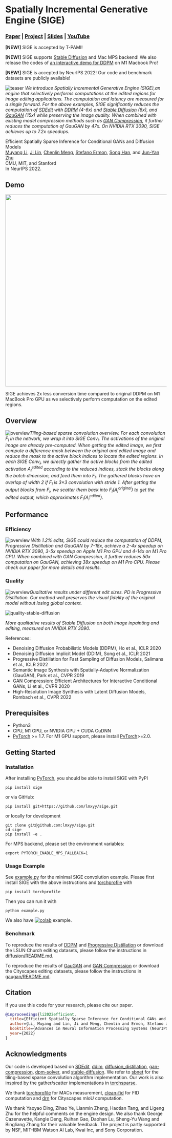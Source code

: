 # Spatially Incremental Generative Engine (SIGE)

### [Paper](https://arxiv.org/abs/2211.02048) | [Project](https://www.cs.cmu.edu/~sige/) | [Slides](https://www.cs.cmu.edu/~sige/resources/slides.key) | [YouTube](https://youtu.be/rDPotGoPPkQ)

**[NEW!]** SIGE is accepted by T-PAMI!

**[NEW!]** SIGE supports [Stable Diffusion](./stable_diffusion) and Mac MPS backend! We also release the codes of [an interactive demo for DDPM](diffusion_demo) on M1 Macbook Pro!

**[NEW!]** SIGE is accepted by NeurIPS 2022! Our code and benchmark datasets are publicly available!

![teaser](https://github.com/lmxyy/sige/raw/main/assets/teaser.jpg)
*We introduce Spatially Incremental Generative Engine (SIGE),an engine that selectively performs computations at the edited regions for image editing applications. The computation and latency are measured for a single forward. For the above examples, SIGE significantly reduces the computation of [SDEdit](https://github.com/ermongroup/SDEdit) with [DDPM](https://github.com/lucidrains/denoising-diffusion-pytorch) (4-6x) and [Stable Diffusion](https://github.com/CompVis/stable-diffusion) (8x), and [GauGAN](https://github.com/NVlabs/SPADE) (15x) while preserving the image quality. When combined with existing model compression methods such as [GAN Compression](https://github.com/mit-han-lab/gan-compression), it further reduces the computation of GauGAN by 47x. On NVIDIA RTX 3090, SIGE achieves up to 7.2x speedups.*

Efficient Spatially Sparse Inference for Conditional GANs and Diffusion Models</br>
[Muyang Li](https://lmxyy.me/), [Ji Lin](http://linji.me/), [Chenlin Meng](https://cs.stanford.edu/~chenlin/), [Stefano Ermon](https://cs.stanford.edu/~ermon/), [Song Han](https://songhan.mit.edu/), and [Jun-Yan Zhu](https://www.cs.cmu.edu/~junyanz/)</br>
CMU, MIT, and Stanford</br>
In NeurIPS 2022.

## Demo

<p align="center">
  <img src="https://github.com/lmxyy/sige/raw/main/diffusion_demo/assets/demo.gif" width=600>
</p>


SIGE achieves 2x less conversion time compared to original DDPM on M1 MacBook Pro GPU as we selectively perform computation on the edited regions.

## Overview

![overview](https://github.com/lmxyy/sige/raw/main/assets/method.gif)*Tiling-based sparse convolution overview. For each convolution <i>F<sub>l</sub></i> in the network, we wrap it into SIGE Conv<sub><i>l</i></sub>. The activations of the original image are already pre-computed. When getting the edited image, we first compute a difference mask between the original and edited image and reduce the mask to the active block indices to locate the edited regions. In each SIGE Conv<sub><i>l</i></sub>, we directly gather the active blocks from the edited activation <i>A<sub>l</sub></i><sup>edited</sup> according to the reduced indices, stack the blocks along the batch dimension, and feed them into <i>F<sub>l</sub></i>. The gathered blocks have an overlap of width 2 if <i>F<sub>l</sub></i> is 3×3 convolution with stride 1. After getting the output blocks from <i>F<sub>l</sub></i>, we scatter them back into <i>F<sub>l</sub></i>(<i>A<sub>l</sub></i><sup>original</sup>) to get the edited output, which approximates <i>F<sub>l</sub></i>(<i>A<sub>l</sub></i><sup>edited</sup>).*

## Performance

### Efficiency

![overview](https://github.com/lmxyy/sige/raw/main/assets/results.jpg)
*With 1.2% edits, SIGE could reduce the computation of DDPM, Progressive Distillation and GauGAN by 7-18x, achieve a 2-4x speedup on NVIDIA RTX 3090, 3-5x speedup on Apple M1 Pro GPU and 4-14x on M1 Pro CPU. When combined with GAN Compression, it further reduces 50x computation on GauGAN, achieving 38x speedup on M1 Pro CPU. Please check our paper for more details and results.*

### Quality

![overview](https://github.com/lmxyy/sige/raw/main/assets/quality.jpg)*Qualitative results under different edit sizes. PD is Progressive Distillation. Our method well preserves the visual fidelity of the original model without losing global context.*

![quality-stable-diffusion](https://github.com/lmxyy/sige/raw/main/assets/quality-stable-diffusion.jpg)

*More qualitative results of Stable Diffusion on both image inpainting and editing, measured on NVIDIA RTX 3090.*

References:

* Denoising Diffusion Probabilistic Models (DDPM), Ho et al., ICLR 2020
* Denoising Diffusion Implicit Model (DDIM), Song et al., ICLR 2021
* Progressive Distillation for Fast Sampling of Diffusion Models, Salimans et al., ICLR 2022
* Semantic Image Synthesis with Spatially-Adaptive Normalization (GauGAN), Park et al., CVPR 2019
* GAN Compression: Efficient Architectures for Interactive Conditional GANs, Li et al., CVPR 2020
* High-Resolution Image Synthesis with Latent Diffusion Models, Rombach et al., CVPR 2022

## Prerequisites

* Python3
* CPU, M1 GPU, or NVIDIA GPU + CUDA CuDNN
* [PyTorch](https://pytorch.org) >= 1.7. For M1 GPU support, please install [PyTorch](https://pytorch.org)>=2.0.

## Getting Started

### Installation

After installing [PyTorch](https://pytorch.org), you should be able to install SIGE with PyPI

```shell
pip install sige
```

or via GitHub:

```shell
pip install git+https://github.com/lmxyy/sige.git
```

or locally for development

```shell
git clone git@github.com:lmxyy/sige.git
cd sige
pip install -e .
```

For MPS backend, please set the environment variables:

```shell
export PYTORCH_ENABLE_MPS_FALLBACK=1
```

### Usage Example

See [example.py](https://github.com/lmxyy/sige/tree/main/example.py) for the minimal SIGE convolution example. Please first install SIGE with the above instructions and [torchprofile](https://github.com/zhijian-liu/torchprofile) with

```shell
pip install torchprofile
```

Then you can run it with

```shell
python example.py
```

We also have [![colab](https://colab.research.google.com/assets/colab-badge.svg)](https://colab.research.google.com/github/lmxyy/sige/blob/main/example.ipynb) example.

### Benchmark

To reproduce the results of [DDPM](https://github.com/ermongroup/ddim) and [Progressive Distillation](https://github.com/google-research/google-research/tree/master/diffusion_distillation) or download the LSUN Church editing datasets, please follow the instructions in [diffusion/README.md](https://github.com/lmxyy/sige/tree/main/diffusion/README.md).

To reproduce the results of [GauGAN](https://github.com/NVlabs/SPADE) and [GAN Compression](https://github.com/mit-han-lab/gan-compression) or download the Cityscapes editing datasets, please follow the instructions in [gaugan/README.md](https://github.com/lmxyy/sige/tree/main/gaugan/README.md).

## Citation

If you use this code for your research, please cite our paper.

```bibtex
@inproceedings{li2022efficient,
  title={Efficient Spatially Sparse Inference for Conditional GANs and Diffusion Models},
  author={Li, Muyang and Lin, Ji and Meng, Chenlin and Ermon, Stefano and Han, Song and Zhu, Jun-Yan},
  booktitle={Advances in Neural Information Processing Systems (NeurIPS)},
  year={2022}
}
```

## Acknowledgments

Our code is developed based on [SDEdit](https://github.com/ermongroup/SDEdit), [ddim](https://github.com/ermongroup/ddim), [diffusion_distillation](https://github.com/google-research/google-research/tree/master/diffusion_distillation), [gan-compression](https://github.com/mit-han-lab/gan-compression), [dpm-solver](https://github.com/LuChengTHU/dpm-solver), and [stable-diffusion](https://github.com/CompVis/stable-diffusion). We refer to [sbnet](https://github.com/uber-research/sbnet) for the tiling-based sparse convolution algorithm implementation. Our work is also inspired by the gather/scatter implementations in [torchsparse](https://github.com/mit-han-lab/torchsparse).

We thank [torchprofile](https://github.com/zhijian-liu/torchprofile) for MACs measurement, [clean-fid](https://github.com/GaParmar/clean-fid) for FID computation and [drn](https://github.com/fyu/drn) for Cityscapes mIoU computation.

We thank Yaoyao Ding, Zihao Ye, Lianmin Zheng, Haotian Tang, and Ligeng Zhu for the helpful comments on the engine design. We also thank George Cazenavette, Kangle Deng, Ruihan Gao, Daohan Lu, Sheng-Yu Wang and Bingliang Zhang for their valuable feedback. The project is partly supported by NSF, MIT-IBM Watson AI Lab, Kwai Inc, and Sony Corporation.
